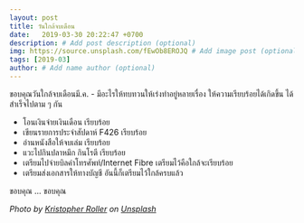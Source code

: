 ```yaml
---
layout: post
title: วันใกล้จบเดือน
date:   2019-03-30 20:22:47 +0700
description: # Add post description (optional)
img: https://source.unsplash.com/fEwOb8EROJQ # Add image post (optional)
tags: [2019-03]
author: # Add name author (optional)
---
```

ขอบคุณวันใกล้จบเดือนมี.ค. - มีอะไรให้ทบทวนให้เร่งทำอยู่หลายเรื่อง ให้ความเรียบร้อยได้เกิดขึ้น ได้สำเร็จไปตาม ๆ กัน
- โอนเงินจ่ายเงินเดือน เรียบร้อย
- เขียนรายการประจำสัปดาห์ F426 เรียบร้อย
- อ่านหนังสือให้จบเล่ม เรียบร้อย
- แวะไปกินปลาหมึก กินโรตี เรียบร้อย
- เตรียมไปจ่ายบิลค่าโทรศัพท์/Internet Fibre เตรียมไว้คือใกล้จะเรียบร้อย
- เตรียมส่งเอกสารให้ทางบัญชี อันนี้ก็เตรียมไว้ใกล้ครบแล้ว

ขอบคุณ ... ขอบคุณ

*Photo by [Kristopher Roller](https://unsplash.com/@krisroller) on [Unsplash](https://unsplash.com)*
